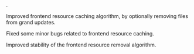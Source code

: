 .

Improved frontend resource caching algorithm, by optionally removing files from grand updates.

Fixed some minor bugs related to frontend resource caching.

Improved stability of the frontend resource removal algorithm.